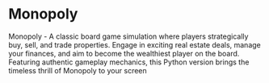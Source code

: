 # Monopoly
Monopoly - A classic board game simulation where players strategically buy, sell, and trade properties. Engage in exciting real estate deals, manage your finances, and aim to become the wealthiest player on the board. Featuring authentic gameplay mechanics, this Python version brings the timeless thrill of Monopoly to your screen
